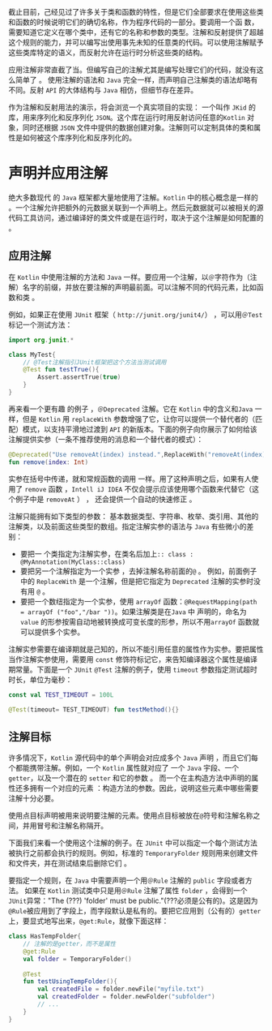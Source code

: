 截止目前，己经见过了许多关于类和函数的特性，但是它们全部要求在使用这些类和函数的时候说明它们的确切名称，作为程序代码的一部分。要调用一个函 数，需要知道它定义在哪个类中，还有它的名称和参数的类型。注解和反射提供了超越这个规则的能力，并可以编写出使用事先未知的任意类的代码。可以使用注解赋予这些类库特定的语义，而反射允许在运行时分析这些类的结构。



应用注解非常直截了当。但编写自己的注解尤其是编写处理它们的代码，就没有这么简单了 。 使用注解的语法和 `Java` 完全一样，而声明自己注解类的语法却略有不同。反射 `API` 的大体结构与 `Java` 相仿，但细节存在差异。



作为注解和反射用法的演示，将会浏览一个真实项目的实现： 一个叫作 `JKid` 的库，用来序列化和反序列化 `JSON`。这个库在运行时用反射访问任意的`Kotlin` 对象，同时还根据 `JSON` 文件中提供的数据创建对象。注解则可以定制具体的类和属性是如何被这个库序列化和反序列化的。



# 声明并应用注解

绝大多数现代 的 `Java` 框架都大量地使用了注解。`Kotlin` 中的核心概念是一样的 。一个注解允许把额外的元数据关联到一个声明上。然后元数据就可以被相关的源代码工具访问，通过编译好的类文件或是在运行时，取决于这个注解是如何配置的 。



## 应用注解

在 `Kotlin` 中使用注解的方法和 `Java` 一样。要应用一个注解，以`＠`字符作为（注解）名字的前缀，并放在要注解的声明最前面。可以注解不同的代码元素，比如函数和类 。



例如，如果正在使用 `JUnit` 框架（ `http://junit.org/junit4/`） ，可以用`＠Test` 标记一个测试方法：

```kotlin
import org.junit.*

class MyTest{
	// @Test注解指引JUnit框架把这个方法当测试调用
	@Test fun testTrue(){
		Assert.assertTrue(true)
	}
}
```

再来看一个更有趣 的例子 ，`＠Deprecated` 注解。它在 `Kotlin` 中的含义和`Java` 一样，但是 `Kotlin` 用 `replaceWith` 参数增强了它，让你可以提供一个替代者的（匹配）模式，以支持平滑地过渡到 `API` 的新版本。下面的例子向你展示了如何给该注解提供实参（一条不推荐使用的消息和一个替代者的模式）：

```kotlin
@Deprecated("Use removeAt(index) instead.",ReplaceWith("removeAt(index)"))
fun remove(index: Int)
```

实参在括号中传递，就和常规函数的调用 一样。用了这种声明之后，如果有人使用了 `remove` 函数 ，`Intell iJ IDEA` 不仅会提示应该使用哪个函数来代替它（这个例子中是 `removeAt` ） ， 还会提供一个自动的快速修正 。



注解只能拥有如下类型的参数： 基本数据类型、字符串、枚举、类引用、其他的注解类，以及前面这些类型的数组。指定注解实参的语法与 `Java` 有些微小的差别：

- 要把一 个类指定为注解实参，在类名后加上`:: class : @MyAnnotation(MyClass::class)`
- 要把另一个注解指定为一个实参 ，去掉注解名称前面的`@` 。 例如，前面例子中的 `ReplaceWith` 是一个注解，但是把它指定为 `Deprecated` 注解的实参时没有用 `@` 。
- 要把一个数纽指定为一个实参，使用 `arrayOf` 函数：`@RequestMapping(path = arrayOf ("foo","/bar "))`。如果注解类是在`Java` 中 声明的，命名为 `value` 的形参按需自动地被转换成可变长度的形参，所以不用`arrayOf` 函数就可以提供多个实参。



注解实参需要在编译期就是己知的，所以不能引用任意的属性作为实参。要把属性当作注解实参使用，需要用 `const` 修饰符标记它，来告知编译器这个属性是编译期常量。下面是一个 `JUnit` `@Test` 注解的例子，使用 `timeout` 参数指定测试超时时长，单位为毫秒：

```kotlin
const val TEST_TIMEOUT = 100L

@Test(timeout= TEST_TIMEOUT) fun testMethod(){}
```



## 注解目标

许多情况下，`Kotlin` 源代码中的单个声明会对应成多个 `Java` 声明 ，而且它们每个都能携带注解。例如，一个 `Kotlin` 属性就对应了 一个 `Java` 宇段、一个 `getter`，以及一个潜在的 `setter` 和它的参数 。 而一个在主构造方法中声明的属性还多拥有一个对应的元素 ：构造方法的参数。因此，说明这些元素中哪些需要注解十分必要。



使用点目标声明被用来说明要注解的元素。使用点目标被放在`@`符号和注解名称之间，并用冒号和注解名称隔开。



下面我们来看一个使用这个注解的例子。在 `JUnit` 中可以指定一个每个测试方法被执行之前都会执行的规则。例如，标准的 `TemporaryFolder` 规则用来创建文件和文件夹，并在测试结束后删除它们 。



要指定一个规则，在 `Java` 中需要声明一个用`＠Rule` 注解的 `public` 字段或者方法。 如果在 `Kotlin` 测试类中只是用`＠Rule` 注解了属性 `folder` ，会得到一个`JUnit`异常："The (???) 'folder' must be public."(???必须是公有的)。这是因为`@Rule`被应用到了字段上，而字段默认是私有的。要把它应用到（公有的）`getter`上，要显式地写出来，`@get:Rule`，就像下面这样：

```kotlin
class HasTempFolder{
	// 注解的是getter，而不是属性
	@get:Rule
	val folder = TemporaryFolder()
	
	@Test
	fun testUsingTempFolder(){
		val createdFile = folder.newFile("myfile.txt")
		val createdFolder = folder.newFolder("subfolder")
		// ...
	}
}
```
